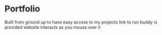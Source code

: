 # Portfolio
Built from ground up to have easy access to my projects
link to run buddy is provided 
website interacts as you mouse over it 
